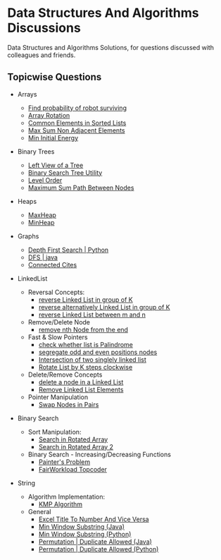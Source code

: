 # Data Structures And Algorithms Discussions

Data Structures and Algorithms Solutions, for questions discussed with colleagues and friends.

## Topicwise Questions

 - Arrays
	 - [Find probability of robot surviving](https://github.com/shashwatsai/DSAndAlgoSolutions/blob/master/Arrays/2D/BFS/islandProbability.py)
	 - [Array Rotation](https://github.com/shashwatsai/DSAndAlgoSolutions/blob/master/Arrays/RotateArrayJumble.java)
	 - [Common Elements in Sorted Lists](https://github.com/shashwatsai/DSAndAlgoSolutions/blob/master/Arrays/python/common.py)
	 - [Max Sum Non Adjacent Elements](https://github.com/shashwatsai/DSAndAlgoSolutions/blob/master/Arrays/MaximumSumNonAdjacent.java)
	 - [Min Initial Energy](https://github.com/shashwatsai/DSAndAlgoSolutions/blob/master/Arrays/MinPower.java)
 - Binary Trees
 	 - [Left View of a Tree](https://github.com/shashwatsai/DSAndAlgoSolutions/blob/master/BinaryTrees/LeftView.java)
 	 - [Binary Search Tree Utility](https://github.com/shashwatsai/DSAndAlgoSolutions/blob/master/BinaryTrees/BinarySearchTree.java)
 	 - [Level Order](https://github.com/shashwatsai/DSAndAlgoSolutions/blob/master/BinaryTrees/LevelOrder.java)
 	 - [Maximum Sum Path Between Nodes](https://github.com/shashwatsai/DSAndAlgoSolutions/blob/master/BinaryTrees/MaximumPathSumBetweenNodes.java)
 - Heaps
     - [MaxHeap](https://github.com/shashwatsai/DSAndAlgoSolutions/blob/master/Heap/MaxHeap.java)
     - [MinHeap](https://github.com/shashwatsai/DSAndAlgoSolutions/blob/master/Heap/python/min_heap.py)
 - Graphs
 	 - [Depth First Search | Python](https://github.com/shashwatsai/DSAndAlgoSolutions/tree/master/Graphs/python/DFS.py)
 	 - [DFS | java](https://github.com/shashwatsai/DSAndAlgoSolutions/tree/master/Graphs/Graph.java)
 	 - [Connected Cites](https://github.com/shashwatsai/DSAndAlgoSolutions/tree/master/Graphs/ConnectedCities.java)
 - LinkedList
 	 - Reversal Concepts:
	 	- [reverse Linked List in group of K](https://github.com/shashwatsai/DSAndAlgoSolutions/blob/master/LinkedList/python/reverseKGroup.py)
	 	- [reverse alternatively Linked List in group of K](https://github.com/shashwatsai/DSAndAlgoSolutions/blob/master/LinkedList/python/reverseKGroup2.py)
	 	- [reverse Linked List between m and n](https://github.com/shashwatsai/DSAndAlgoSolutions/blob/master/LinkedList/python/reverseLinkedList2.py)
	 - Remove/Delete Node
	 	- [remove nth Node from the end](https://github.com/shashwatsai/DSAndAlgoSolutions/blob/master/LinkedList/python/removeNthNodeFromLast.py)
	 - Fast & Slow Pointers
	 	- [check whether list is Palindrome](https://github.com/shashwatsai/DSAndAlgoSolutions/blob/master/LinkedList/python/palindrome.py)
	 	- [segregate odd and even positions nodes](https://github.com/shashwatsai/DSAndAlgoSolutions/blob/master/LinkedList/python/oddEvenPositions.py)
	 	- [Intersection of two singlely linked list](https://github.com/shashwatsai/DSAndAlgoSolutions/blob/master/LinkedList/python/intersection.py)
	 	- [Rotate List by K steps clockwise](https://github.com/shashwatsai/DSAndAlgoSolutions/blob/master/LinkedList/python/rotateList.py)
	 - Delete/Remove Concepts
	 	- [delete a node in a Linked List](https://github.com/shashwatsai/DSAndAlgoSolutions/blob/master/LinkedList/python/deleteNode.py)
	 	- [Remove Linked List Elements](https://github.com/shashwatsai/DSAndAlgoSolutions/blob/master/LinkedList/python/removeNodesWithVal.py)
	 - Pointer Manipulation
	 	- [Swap Nodes in Pairs](https://github.com/shashwatsai/DSAndAlgoSolutions/blob/master/LinkedList/python/swapinpairs.py)
 - Binary Search
 	 - Sort Manipulation:
 		- [Search in Rotated Array](https://github.com/shashwatsai/DSAndAlgoSolutions/blob/master/BinarySearch/python/rotatedSearch.py)
 		- [Search in Rotated Array 2](https://github.com/shashwatsai/DSAndAlgoSolutions/blob/master/BinarySearch/python/rotatedSearch2.py)
 	 - Binary Search - Increasing/Decreasing Functions
 		- [Painter's Problem](https://github.com/shashwatsai/DSAndAlgoSolutions/blob/master/BinarySearch/python/paintersProblem.py)
 		- [FairWorkload Topcoder](https://github.com/shashwatsai/DSAndAlgoSolutions/blob/master/BinarySearch/python/fairworkload.py)

 - String
     - Algorithm Implementation:
     	- [KMP Algorithm](https://github.com/shashwatsai/DSAndAlgoSolutions/blob/master/Strings/python/kmp_algo.py)
     - General
     	- [Excel Title To Number And Vice Versa](https://github.com/shashwatsai/DSAndAlgoSolutions/blob/master/Strings/FindExcelTitleToNumber.java)
     	- [Min Window Substring (Java)](https://github.com/shashwatsai/DSAndAlgoSolutions/blob/master/Strings/MinWindowSubstring.java)
     	- [Min Window Substring (Python)](https://github.com/shashwatsai/DSAndAlgoSolutions/blob/master/Strings/python/min_window_substring.py)
     	- [Permutation | Duplicate Allowed (Java)](https://github.com/shashwatsai/DSAndAlgoSolutions/blob/master/Strings/PermutationLexo.java)
     	- [Permutation | Duplicate Allowed (Python)](https://github.com/shashwatsai/DSAndAlgoSolutions/blob/master/Strings/python/permutation_lexo.py)	
